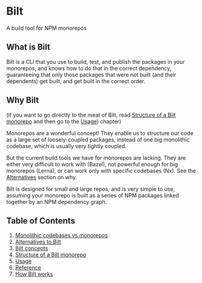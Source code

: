 <!-- markdownlint-disable MD033 -->
# Bilt

A build tool for NPM monorepos

## What is Bilt

Bilt is a CLI that you use to build, test, and publish the packages
in your monorepos, and knows how to do that in the correct dependency, guaranteeing that only
those packages that were not built (and their dependents) get built, and get built in the correct
order.

## Why Bilt

(if you want to go directly to the meat of Bilt, read
[Structure of a Bilt monorepo](./docs/monorepo-structure.md) and then
go to the [Usage](./docs/usage.md)) chapter)

Monorepos are a wonderful concept! They enable us to structure our code as a large set of
loosely-coupled packages, instead of one big monolithic codebase, which is usually very
tightly coupled.

But the current build tools we have for monorepos are lacking. They are either very difficult
to work with (Bazel), not powerful enough for big monorepos (Lerna), or can work only with
specific codebases (Nx). See the [Alternatives](./docs/what-is-bilt.md#alternatives) section on why.

Bilt is designed for small and large repos, and is very simple to use, assuming your
monorepo is built as a series of NPM packages linked together by an NPM dependency graph.

## Table of Contents

1. [Monolithic codebases vs monorepos](./docs/monolithic-vs-monorepos.md)
1. [Alternatives to Bilt](./docs/alternatives.md)
1. [Bilt concepts](./docs/concepts.md)
1. [Structure of a Bilt monorepo](./docs/monorepo-structure.md)
1. [Usage](./docs/usage.md)
1. [Reference](./docs/reference.md)
1. [How Bilt works](./docs/how-bilt-works.md)
